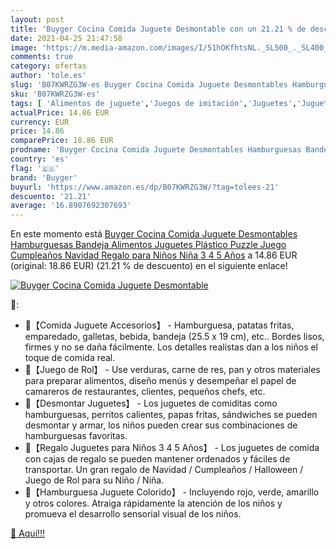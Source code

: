 ```yaml
---
layout: post
title: 'Buyger Cocina Comida Juguete Desmontable con un 21.21 % de descuento'
date: 2021-04-25 21:47:58
image: 'https://m.media-amazon.com/images/I/51hOKfhtsNL._SL500_._SL400_.jpg'
comments: true
category: ofertas
author: 'tole.es'
slug: 'B07KWRZG3W-es Buyger Cocina Comida Juguete Desmontables Hamburguesas...'
sku: 'B07KWRZG3W-es'
tags: [ 'Alimentos de juguete','Juegos de imitación','Juguetes','Juguetes de cocina','Juguetes y juegos','buyger','navidad', ]
actualPrice: 14.86 EUR
currency: EUR
price: 14.86
comparePrice: 18.86 EUR
prodname: 'Buyger Cocina Comida Juguete Desmontables Hamburguesas Bandeja Alimentos Juguetes Plástico Puzzle Juego Cumpleaños Navidad Regalo para Niños Niña 3 4 5 Años'
country: 'es'
flag: '🇪🇸'
brand: 'Buyger'
buyurl: 'https://www.amazon.es/dp/B07KWRZG3W/?tag=tolees-21'
descuento: '21.21'
average: '16.8907692307693'
---
```


En este momento está [Buyger Cocina Comida Juguete Desmontables Hamburguesas Bandeja Alimentos Juguetes Plástico Puzzle Juego Cumpleaños Navidad Regalo para Niños Niña 3 4 5 Años](https://www.amazon.es/dp/B07KWRZG3W/?tag=tolees-21) a 14.86 EUR (original: 18.86 EUR) (21.21 %  de descuento) en el siguiente enlace!

[![Buyger Cocina Comida Juguete Desmontable](https://m.media-amazon.com/images/I/51hOKfhtsNL._SL500_._SL400_.jpg)](https://www.amazon.es/dp/B07KWRZG3W/?tag=tolees-21)

🔎:

- 🍟【Comida Juguete Accesorios】 - Hamburguesa, patatas fritas, emparedado, galletas, bebida, bandeja (25.5 x 19 cm), etc.. Bordes lisos, firmes y no se daña fácilmente. Los detalles realistas dan a los niños el toque de comida real.
- 🍟【Juego de Rol】 - Use verduras, carne de res, pan y otros materiales para preparar alimentos, diseño menús y desempeñar el papel de camareros de restaurantes, clientes, pequeños chefs, etc.
- 🍟【Desmontar Juguetes】 - Los juguetes de comiditas como hamburguesas, perritos calientes, papas fritas, sándwiches se pueden desmontar y armar, los niños pueden crear sus combinaciones de hamburguesas favoritas.
- 🍟【Regalo Juguetes para Niños 3 4 5 Años】 - Los juguetes de comida con cajas de regalo se pueden mantener ordenados y fáciles de transportar. Un gran regalo de Navidad / Cumpleaños / Halloween / Juego de Rol para su Niño / Niña.
- 🍟【Hamburguesa Juguete Colorido】 - Incluyendo rojo, verde, amarillo y otros colores. Atraiga rápidamente la atención de los niños y promueva el desarrollo sensorial visual de los niños.

[🛒 Aquí!!!](https://www.amazon.es/dp/B07KWRZG3W/?tag=tolees-21)

